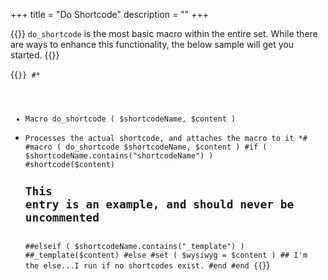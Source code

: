 +++
title = "Do Shortcode"
description = ""
+++

{{<lead>}}
`do_shortcode` is the most basic macro within the entire set. While there are ways to enhance this functionality, the below
sample will get you started.
{{</lead>}}

{{<code lang="java">}}
#*
  * Macro do_shortcode ( $shortcodeName, $content )
  * Processes the actual shortcode, and attaches the macro to it
*#
#macro ( do_shortcode $shortcodeName, $content )
    #if ( $shortcodeName.contains("shortcodeName") )
      #shortcode($content)
    ## This entry is an example, and should never be uncommented
    ##elseif ( $shortcodeName.contains("_template") )
      ##_template($content)
    #else
        #set ( $wysiwyg = $content )
        ## I'm the else...I run if no shortcodes exist.
    #end
#end
{{</code>}}
